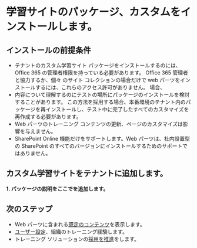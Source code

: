 # <a name="install-the-custom-learning-site-package"></a>学習サイトのパッケージ、カスタムをインストールします。

## <a name="prerequisite-for-installation"></a>インストールの前提条件

- テナントのカスタム学習サイト パッケージをインストールするのには、Office 365 の管理者権限を持っている必要があります。 Office 365 管理者と協力するか、個々 のサイト コレクションの場合だけで web パーツをインストールするには、これらのアクセス許可がありません。 場合、
- 内容について理解するのにテストの場所にパッケージのインストールを検討することがあります。 この方法を採用する場合、本番環境のテナント内のパッケージを再インストールし、テスト中に完了したすべてのカスタマイズを再作成する必要があります。 
- Web パーツのトレーニング コンテンツの更新、ページのカスタマイズは影響を与えません。
- SharePoint Online 機能だけをサポートします。Web パーツは、社内設置型の SharePoint のすべてのバージョンにインストールするためのサポートではありません。

## <a name="add-the-custom-learning-site-to-your-tenant"></a>カスタム学習サイトをテナントに追加します。 

**1. パッケージの説明をここでを追加します。**



## <a name="next-steps"></a>次のステップ
- Web パーツに含まれる[既定のコンテンツ](sitecontent.md)を表示します。
- [ユーザー設定](customization.md)、組織のトレーニング経験します。
- トレーニング ソリューションの[採用を推進](driveadoption.md)をします。

